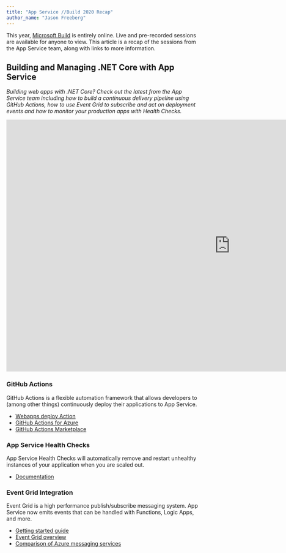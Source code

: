 ```yaml
---
title: "App Service //Build 2020 Recap"
author_name: "Jason Freeberg"
---
```


This year, [Microsoft Build](https://mybuild.microsoft.com/) is entirely online. Live and pre-recorded sessions are available for anyone to view. This article is a recap of the sessions from the App Service team, along with links to more information.

## Building and Managing .NET Core with App Service

*Building web apps with .NET Core? Check out the latest from the App Service team including how to build a continuous delivery pipeline using GitHub Actions, how to use Event Grid to subscribe and act on deployment events and how to monitor your production apps with Health Checks.*

<iframe src="https://channel9.msdn.com/Events/Build/2020/BOD126/player" width="1170" height="658.125" allowFullScreen frameBorder="0" title="Building and managing .NET Core with App Service - Microsoft Channel 9 Video"></iframe>

### GitHub Actions

GitHub Actions is a flexible automation framework that allows developers to (among other things) continuously deploy their applications to App Service.

- [Webapps deploy Action](https://github.com/Azure/webapps-deploy)
- [GitHub Actions for Azure](https://github.com/azure/actions)
- [GitHub Actions Marketplace](https://github.com/marketplace?type=actions)

### App Service Health Checks

App Service Health Checks will automatically remove and restart unhealthy instances of your application when you are scaled out.

- [Documentation](https://github.com/projectkudu/kudu/wiki/Health-Check-(Preview))

### Event Grid Integration

Event Grid is a high performance publish/subscribe messaging system. App Service now emits events that can be handled with Functions, Logic Apps, and more.

- [Getting started guide](https://azure.github.io/AppService/2020/05/11/event-grid-integration.html)
- [Event Grid overview](https://docs.microsoft.com/azure/event-grid/overview)
- [Comparison of Azure messaging services](https://docs.microsoft.com/azure/event-grid/compare-messaging-services)
